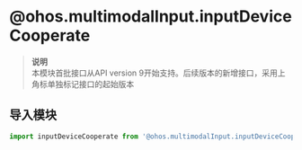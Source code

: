 # @ohos.multimodalInput.inputDeviceCooperate    
> **说明**   
>本模块首批接口从API version 9开始支持。后续版本的新增接口，采用上角标单独标记接口的起始版本  
  
## 导入模块  
  
```js    
import inputDeviceCooperate from '@ohos.multimodalInput.inputDeviceCooperate'    
```  
